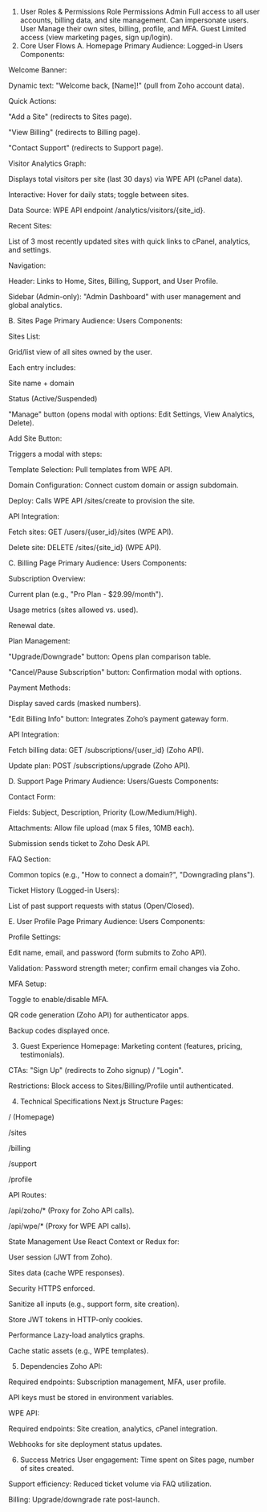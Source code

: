 1. User Roles & Permissions
Role	Permissions
Admin	Full access to all user accounts, billing data, and site management. Can impersonate users.
User	Manage their own sites, billing, profile, and MFA.
Guest	Limited access (view marketing pages, sign up/login).
2. Core User Flows
A. Homepage
Primary Audience: Logged-in Users
Components:

Welcome Banner:

Dynamic text: "Welcome back, [Name]!" (pull from Zoho account data).

Quick Actions:

"Add a Site" (redirects to Sites page).

"View Billing" (redirects to Billing page).

"Contact Support" (redirects to Support page).

Visitor Analytics Graph:

Displays total visitors per site (last 30 days) via WPE API (cPanel data).

Interactive: Hover for daily stats; toggle between sites.

Data Source: WPE API endpoint /analytics/visitors/{site_id}.

Recent Sites:

List of 3 most recently updated sites with quick links to cPanel, analytics, and settings.

Navigation:

Header: Links to Home, Sites, Billing, Support, and User Profile.

Sidebar (Admin-only): "Admin Dashboard" with user management and global analytics.

B. Sites Page
Primary Audience: Users
Components:

Sites List:

Grid/list view of all sites owned by the user.

Each entry includes:

Site name + domain

Status (Active/Suspended)

"Manage" button (opens modal with options: Edit Settings, View Analytics, Delete).

Add Site Button:

Triggers a modal with steps:

Template Selection: Pull templates from WPE API.

Domain Configuration: Connect custom domain or assign subdomain.

Deploy: Calls WPE API /sites/create to provision the site.

API Integration:

Fetch sites: GET /users/{user_id}/sites (WPE API).

Delete site: DELETE /sites/{site_id} (WPE API).

C. Billing Page
Primary Audience: Users
Components:

Subscription Overview:

Current plan (e.g., "Pro Plan - $29.99/month").

Usage metrics (sites allowed vs. used).

Renewal date.

Plan Management:

"Upgrade/Downgrade" button: Opens plan comparison table.

"Cancel/Pause Subscription" button: Confirmation modal with options.

Payment Methods:

Display saved cards (masked numbers).

"Edit Billing Info" button: Integrates Zoho’s payment gateway form.

API Integration:

Fetch billing data: GET /subscriptions/{user_id} (Zoho API).

Update plan: POST /subscriptions/upgrade (Zoho API).

D. Support Page
Primary Audience: Users/Guests
Components:

Contact Form:

Fields: Subject, Description, Priority (Low/Medium/High).

Attachments: Allow file upload (max 5 files, 10MB each).

Submission sends ticket to Zoho Desk API.

FAQ Section:

Common topics (e.g., "How to connect a domain?", "Downgrading plans").

Ticket History (Logged-in Users):

List of past support requests with status (Open/Closed).

E. User Profile Page
Primary Audience: Users
Components:

Profile Settings:

Edit name, email, and password (form submits to Zoho API).

Validation: Password strength meter; confirm email changes via Zoho.

MFA Setup:

Toggle to enable/disable MFA.

QR code generation (Zoho API) for authenticator apps.

Backup codes displayed once.

3. Guest Experience
Homepage: Marketing content (features, pricing, testimonials).

CTAs: "Sign Up" (redirects to Zoho signup) / "Login".

Restrictions: Block access to Sites/Billing/Profile until authenticated.

4. Technical Specifications
Next.js Structure
Pages:

/ (Homepage)

/sites

/billing

/support

/profile

API Routes:

/api/zoho/* (Proxy for Zoho API calls).

/api/wpe/* (Proxy for WPE API calls).

State Management
Use React Context or Redux for:

User session (JWT from Zoho).

Sites data (cache WPE responses).

Security
HTTPS enforced.

Sanitize all inputs (e.g., support form, site creation).

Store JWT tokens in HTTP-only cookies.

Performance
Lazy-load analytics graphs.

Cache static assets (e.g., WPE templates).

5. Dependencies
Zoho API:

Required endpoints: Subscription management, MFA, user profile.

API keys must be stored in environment variables.

WPE API:

Required endpoints: Site creation, analytics, cPanel integration.

Webhooks for site deployment status updates.

6. Success Metrics
User engagement: Time spent on Sites page, number of sites created.

Support efficiency: Reduced ticket volume via FAQ utilization.

Billing: Upgrade/downgrade rate post-launch.